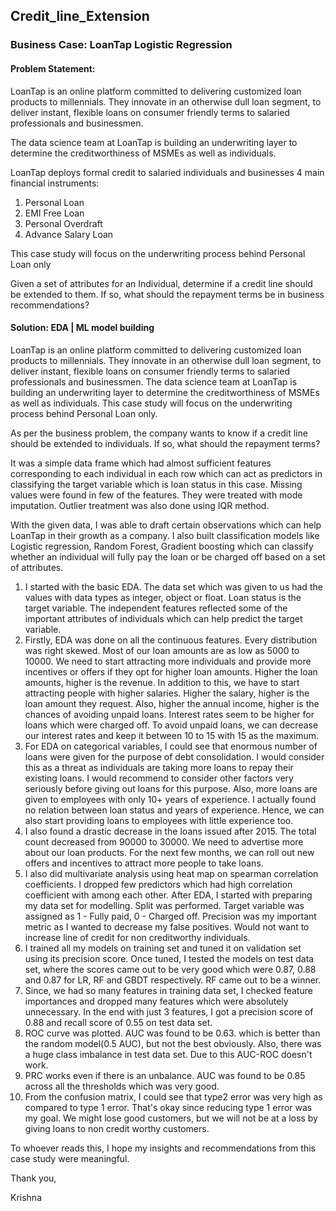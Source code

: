 ## Credit_line_Extension

### Business Case: LoanTap Logistic Regression

#### Problem Statement:

LoanTap is an online platform committed to delivering customized loan products to millennials. They innovate in an otherwise dull loan segment, to deliver instant, flexible loans on consumer friendly terms to salaried professionals and businessmen.

The data science team at LoanTap is building an underwriting layer to determine the creditworthiness of MSMEs as well as individuals.

LoanTap deploys formal credit to salaried individuals and businesses 4 main financial instruments:

1. Personal Loan
2. EMI Free Loan
3. Personal Overdraft
4. Advance Salary Loan

This case study will focus on the underwriting process behind Personal Loan only

Given a set of attributes for an Individual, determine if a credit line should be extended to them. If so, what should the repayment terms be in business recommendations?

#### Solution: EDA | ML model building

LoanTap is an online platform committed to delivering customized loan products to millennials. They innovate in an otherwise dull loan segment, to deliver instant, flexible loans on consumer friendly terms to salaried professionals and businessmen. The data science team at LoanTap is building an underwriting layer to determine the creditworthiness of MSMEs as well as individuals. This case study will focus on the underwriting process behind Personal Loan only.

As per the business problem, the company wants to know if a credit line should be extended to individuals. If so, what should the repayment terms?

It was a simple data frame which had almost sufficient features corresponding to each individual in each row which can act as predictors in classifying the target variable which is loan status in this case. Missing values were found in few of the features. They were treated with mode imputation. Outlier treatment was also done using IQR method. 

With the given data, I was able to draft certain observations which can help LoanTap in their growth as a company. I also built classification models like Logistic regression, Random Forest, Gradient boosting which can classify whether an individual will fully pay the loan or be charged off based on a set of attributes. 

1. I started with the basic EDA. The data set which was given to us had the values with data types as integer, object or float. Loan status is the target variable. The independent features reflected some of the important attributes of individuals which can help predict the target variable.
2. Firstly, EDA was done on all the continuous features. Every distribution was right skewed. Most of our loan amounts are as low as 5000 to 10000. We need to start attracting more individuals and provide more incentives or offers if they opt for higher loan amounts. Higher the loan amounts, higher is the revenue. In addition to this, we have to start attracting people with higher salaries. Higher the salary, higher is the loan amount they request. Also, higher the annual income, higher is the chances of avoiding unpaid loans. Interest rates seem to be higher for loans which were charged off. To avoid unpaid loans, we can decrease our interest rates and keep it between 10 to 15 with 15 as the maximum. 
3. For EDA on categorical variables, I could see that enormous number of loans were given for the purpose of debt consolidation. I would consider this as a threat as individuals are taking more loans to repay their existing loans. I would recommend to consider other factors very seriously before giving out loans for this purpose. Also, more loans are given to employees with only 10+ years of experience. I actually found no relation between loan status and years of experience. Hence, we can also start providing loans to employees with little experience too. 
4. I also found a drastic decrease in the loans issued after 2015. The total count decreased from 90000 to 30000. We need to advertise more about our loan products. For the next few months, we can roll out new offers and incentives to attract more people to take loans. 
5. I also did multivariate analysis using heat map on spearman correlation coefficients. I dropped few predictors which had high correlation coefficient with among each other. 
After EDA, I started with preparing my data set for modelling. Split was performed. Target variable was assigned as 1 - Fully paid, 0 - Charged off. Precision was my important metric as I wanted to decrease my false positives. Would not want to increase line of credit for non creditworthy individuals.
6. I trained all my models on training set and tuned it on validation set using its precision score. Once tuned, I tested the models on test data set, where the scores came out to be very good which were 0.87, 0.88 and 0.87 for LR, RF and GBDT respectively. RF came out to be a winner.
7. Since, we had so many features in training data set, I checked feature importances and dropped many features which were absolutely unnecessary. In the end with just 3 features, I got a precision score of 0.88 and recall score of 0.55 on test data set. 
8. ROC curve was plotted. AUC was found to be 0.63. which is better than the random model(0.5 AUC), but not the best obviously. Also, there was a huge class imbalance in test data set. Due to this AUC-ROC doesn't work.
9. PRC works even if there is an unbalance. AUC was found to be 0.85 across all the thresholds which was very good. 
10. From the confusion matrix, I could see that type2 error was very high as compared to type 1 error. That's okay since reducing type 1 error was my goal. We might lose good customers, but we will not be at a loss by giving loans to non credit worthy customers.

To whoever reads this, I hope my insights and recommendations from this case study were meaningful.

Thank you,

Krishna
